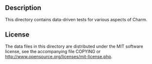 Description
------------

This directory contains data-driven tests for various aspects of Charm.

License
--------

The data files in this directory are distributed under the MIT software
license, see the accompanying file COPYING or
http://www.opensource.org/licenses/mit-license.php.

